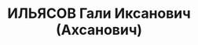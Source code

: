 ---
title: ИЛЬЯСОВ Гали Иксанович (Ахсанович)
description: "Род. в 1900, г. Астрахань, татарин, член ВКП(б) с 1919. Проживал: г.\
  \ Казань. Артист, режиссер, Татарский академический театр \n  Арестован 24.04.1937.\
  \ Обв. по ст. 17-58-8, 58-10, 58-11 (\"участник националистической троцкистской\
  \ организации\"). Приговор: ВК ВС СССР, 14.11.1937 – 10 лет ИТЛ, поражен. прав на\
  \ 5 лет, конфискация имущества (Норильлаг)."
---